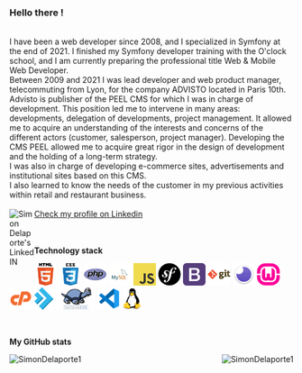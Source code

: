 ### Hello there !

<br />
	I have been a web developer since 2008, and I specialized in Symfony at the end of 2021. I finished my Symfony developer training with the O'clock school, and I am currently preparing the professional title Web & Mobile Web Developer.
<br />
	Between 2009 and 2021 I was lead developer and web product manager, telecommuting from Lyon, for the company ADVISTO located in Paris 10th.
	Advisto is publisher of the PEEL CMS for which I was in charge of development. This position led me to intervene in many areas: developments, delegation of developments, project management. It allowed me to acquire an understanding of the interests and concerns of the different actors (customer, salesperson, project manager). Developing the CMS PEEL allowed me to acquire great rigor in the design of development and the holding of a long-term strategy.
<br />
	I was also in charge of developing e-commerce sites, advertisements and institutional sites based on this CMS.
<br />
	I also learned to know the needs of the customer in my previous activities within retail and restaurant business.
<br/>

<br/>

<a href="https://www.linkedin.com/in/simon-delaporte/" target="_blank" >
	Check my  profile on Linkedin <img align="left" alt="Simon Delaporte's LinkedIN" width="44px" src="https://raw.githubusercontent.com/peterthehan/peterthehan/master/assets/linkedin.svg" />
</a>

<br/>
<br/>
<br/>

**Technology stack**

<code><img height="40" src="https://raw.githubusercontent.com/github/explore/80688e429a7d4ef2fca1e82350fe8e3517d3494d/topics/html/html.png"></code>
<code><img height="40" src="https://raw.githubusercontent.com/github/explore/80688e429a7d4ef2fca1e82350fe8e3517d3494d/topics/css/css.png"></code>
<code><img height="40" src="https://raw.githubusercontent.com/github/explore/80688e429a7d4ef2fca1e82350fe8e3517d3494d/topics/php/php.png"></code>
<code><img height="40" src="https://raw.githubusercontent.com/github/explore/80688e429a7d4ef2fca1e82350fe8e3517d3494d/topics/mysql/mysql.png"></code>
<code><img height="40" src="https://raw.githubusercontent.com/github/explore/80688e429a7d4ef2fca1e82350fe8e3517d3494d/topics/javascript/javascript.png"></code>
<code><img height="40" src="https://raw.githubusercontent.com/github/explore/80688e429a7d4ef2fca1e82350fe8e3517d3494d/topics/symfony/symfony.png"></code>
<code><img height="40" src="https://raw.githubusercontent.com/github/explore/80688e429a7d4ef2fca1e82350fe8e3517d3494d/topics/bootstrap/bootstrap.png"></code>
<code><img height="40" src="https://raw.githubusercontent.com/github/explore/80688e429a7d4ef2fca1e82350fe8e3517d3494d/topics/git/git.png"></code>
<code><img height="40" src="https://github.com/SimonDelaporte1/SimonDelaporte1/blob/main/img/Insomnia.jpg"></code>
<code><img height="40" src="https://github.com/SimonDelaporte1/SimonDelaporte1/blob/main/img/WampServer-logo.png"></code>
<code><img height="40" src="https://github.com/SimonDelaporte1/SimonDelaporte1/blob/main/img/cpanel.png"></code>
<code><img height="40" src="https://github.com/SimonDelaporte1/SimonDelaporte1/blob/main/img/directadmin.svg"></code>
<code><img height="40" src="https://github.com/SimonDelaporte1/SimonDelaporte1/blob/main/img/tortoiseSvn.png"></code>
<code><img height="40" src="https://github.com/SimonDelaporte1/SimonDelaporte1/blob/main/img/vscode.png"></code>
<code><img height="40" src="https://github.com/SimonDelaporte1/SimonDelaporte1/blob/main/img/linux.png"></code>



<br/>

**My GitHub stats**

<p><img align="left" src="https://github-readme-stats.vercel.app/api/top-langs?username=SimonDelaporte1&show_icons=true&theme=dark" alt="SimonDelaporte1" /> </p>

<p> <img align="right" src="https://github-readme-stats.vercel.app/api?username=SimonDelaporte1&show_icons=true&theme=dark" alt="SimonDelaporte1" /> </p>
